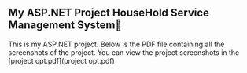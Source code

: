 ## My ASP.NET Project HouseHold Service Management System🚀

This is my ASP.NET project. Below is the PDF file containing all the screenshots of the project.
 You can view the project screenshots in the  [project opt.pdf](project opt.pdf)
